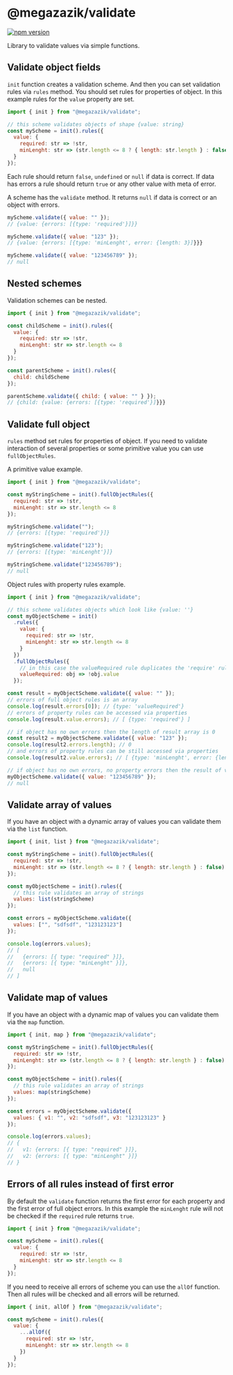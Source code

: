 # @megazazik/validate

[![npm version](https://badge.fury.io/js/%40megazazik%2Fvalidate.svg)](https://badge.fury.io/js/%40megazazik%2Fvalidate)

Library to validate values via simple functions.

## Validate object fields

`init` function creates a validation scheme. And then you can set validation rules via `rules` method. You should set rules for properties of object. In this example rules for the `value` property are set.

```js
import { init } from "@megazazik/validate";

// this scheme validates objects of shape {value: string}
const myScheme = init().rules({
  value: {
    required: str => !str,
    minLenght: str => (str.length <= 8 ? { length: str.length } : false)
  }
});
```

Each rule should return `false`, `undefined` or `null` if data is correct. If data has errors a rule should return `true` or any other value with meta of error.

A scheme has the `validate` method. It returns `null` if data is correct or an object with errors.

```js
myScheme.validate({ value: "" });
// {value: {errors: [{type: 'required'}]}}

myScheme.validate({ value: "123" });
// {value: {errors: [{type: 'minLenght', error: {length: 3}]}}}

myScheme.validate({ value: "123456789" });
// null
```

## Nested schemes

Validation schemes can be nested.

```js
import { init } from "@megazazik/validate";

const childScheme = init().rules({
  value: {
    required: str => !str,
    minLenght: str => str.length <= 8
  }
});

const parentScheme = init().rules({
  child: childScheme
});

parentScheme.validate({ child: { value: "" } });
// {child: {value: {errors: [{type: 'required'}]}}}
```

## Validate full object

`rules` method set rules for properties of object. If you need to validate interaction of several properties or some primitive value you can use `fullObjectRules`.

A primitive value example.

```js
import { init } from "@megazazik/validate";

const myStringScheme = init().fullObjectRules({
  required: str => !str,
  minLenght: str => str.length <= 8
});

myStringScheme.validate("");
// {errors: [{type: 'required'}]}

myStringScheme.validate("123");
// {errors: [{type: 'minLenght'}]}

myStringScheme.validate("123456789");
// null
```

Object rules with property rules example.

```js
import { init } from "@megazazik/validate";

// this scheme validates objects which look like {value: ''}
const myObjectScheme = init()
  .rules({
    value: {
      required: str => !str,
      minLenght: str => str.length <= 8
    }
  })
  .fullObjectRules({
    // in this case the valueRequired rule duplicates the 'require' rule from of 'value' property
    valueRequired: obj => !obj.value
  });

const result = myObjectScheme.validate({ value: "" });
// errors of full object rules is an array
console.log(result.errors[0]); // {type: 'valueRequired'}
// errors of property rules can be accessed via properties
console.log(result.value.errors); // [ {type: 'required'} ]

// if object has no own errors then the length of result array is 0
const result2 = myObjectScheme.validate({ value: "123" });
console.log(result2.errors.length); // 0
// and errors of property rules can be still accessed via properties
console.log(result2.value.errors); // [ {type: 'minLenght', error: {length: 3} ]

// if object has no own errors, no property errors then the result of validation is null
myObjectScheme.validate({ value: "123456789" });
// null
```

## Validate array of values

If you have an object with a dynamic array of values you can validate them via the `list` function.

```js
import { init, list } from "@megazazik/validate";

const myStringScheme = init().fullObjectRules({
  required: str => !str,
  minLenght: str => (str.length <= 8 ? { length: str.length } : false)
});

const myObjectScheme = init().rules({
  // this rule validates an array of strings
  values: list(stringScheme)
});

const errors = myObjectScheme.validate({
  values: ["", "sdfsdf", "123123123"]
});

console.log(errors.values);
// [
//   {errors: [{ type: "required" }]},
//   {errors: [{ type: "minLenght" }]},
//   null
// ]
```

## Validate map of values

If you have an object with a dynamic map of values you can validate them via the `map` function.

```js
import { init, map } from "@megazazik/validate";

const myStringScheme = init().fullObjectRules({
  required: str => !str,
  minLenght: str => (str.length <= 8 ? { length: str.length } : false)
});

const myObjectScheme = init().rules({
  // this rule validates an array of strings
  values: map(stringScheme)
});

const errors = myObjectScheme.validate({
  values: { v1: "", v2: "sdfsdf", v3: "123123123" }
});

console.log(errors.values);
// {
//   v1: {errors: [{ type: "required" }]},
//   v2: {errors: [{ type: "minLenght" }]}
// }
```

## Errors of all rules instead of first error

By default the `validate` function returns the first error for each property and the first error of full object errors. In this example the `minLenght` rule will not be checked if the `required` rule returns `true`.

```js
import { init } from "@megazazik/validate";

const myScheme = init().rules({
  value: {
    required: str => !str,
    minLenght: str => str.length <= 8
  }
});
```

If you need to receive all errors of scheme you can use the `allOf` function. Then all rules will be checked and all errors will be returned.

```js
import { init, allOf } from "@megazazik/validate";

const myScheme = init().rules({
  value: {
    ...allOf({
      required: str => !str,
      minLenght: str => str.length <= 8
    })
  }
});
```
